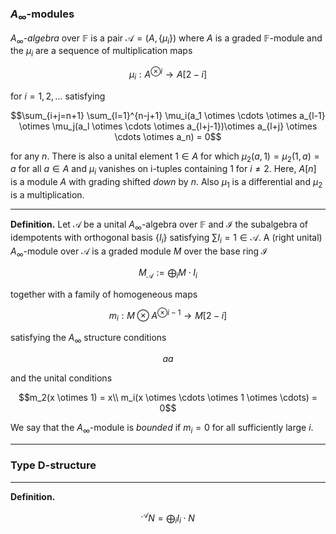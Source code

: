 ### $A_\infty$-modules
*$A_\infty$-algebra* over $\mathbb{F}$ is a pair $\mathcal{A}=(A,\{\mu_i\})$ where $A$ is a graded $\mathbb{F}$-module and the $\mu_i$ are a sequence of multiplication maps

$$\mu_i:A^{\otimes i} \to A[2-i]$$

for $i 	= 1, 2, ...$ satisfying 

$$\sum_{i+j=n+1} \sum_{l=1}^{n-j+1} \mu_i(a_1 \otimes \cdots \otimes a_{l-1} \otimes \mu_j(a_l \otimes \cdots \otimes a_{l+j-1})\otimes a_{l+j} \otimes  \cdots \otimes a_n) = 0$$

for any $n$. There is also a unital element $1 \in A$ for which $\mu_2(a,1)=\mu_2(1,a)=a$ for all $a \in A$ and $\mu_i$ vanishes on i-tuples containing $1$ for $i \neq 2$. Here, $A[n]$ is a module $A$ with grading shifted *down* by $n$. Also $\mu_1$ is a differential and $\mu_2$ is a multiplication.

___
**Definition.** Let $\mathcal{A}$ be a unital $A_\infty$-algebra over $\mathbb{F}$ and $\mathcal{I}$ the subalgebra of idempotents with orthogonal basis $\{I_i\}$ satisfying $\sum I_i = 1 \in \mathcal{A}$.  A (right unital) $A_\infty$-module over $\mathcal{A}$ is a graded module $M$ over  the base ring $\mathcal{I}$

$$M_{\mathcal{A}} := \bigoplus_i M \cdot I_i$$

together with a family of homogeneous maps

$$m_i: M \otimes A^{\otimes i-1} \to M[2-i]$$

satisfying the $A_{\infty}$ structure conditions

$$ aa$$

and the unital conditions 

$$m_2(x \otimes 1) = x\\
m_i(x \otimes  \cdots \otimes 1 \otimes \cdots) = 0$$

We say that the $A_\infty$-module is *bounded* if $m_i=0$ for all sufficiently large $i$.
___

### Type D-structure

___
**Definition.**

$$^\mathcal{A} N = \bigoplus_i I_i \cdot N $$
<!--stackedit_data:
eyJoaXN0b3J5IjpbLTE5NTQzNTYyMDIsLTEyNDIyMzIxMzgsNT
cyODk2MTUzLDIzMzcxOTM0LDQ3MTMxNzA3Miw0ODkxMzc0NjQs
NjM0ODAyMjEzLC0yMDI4OTc1NTUsNzMwOTk4MTE2XX0=
-->